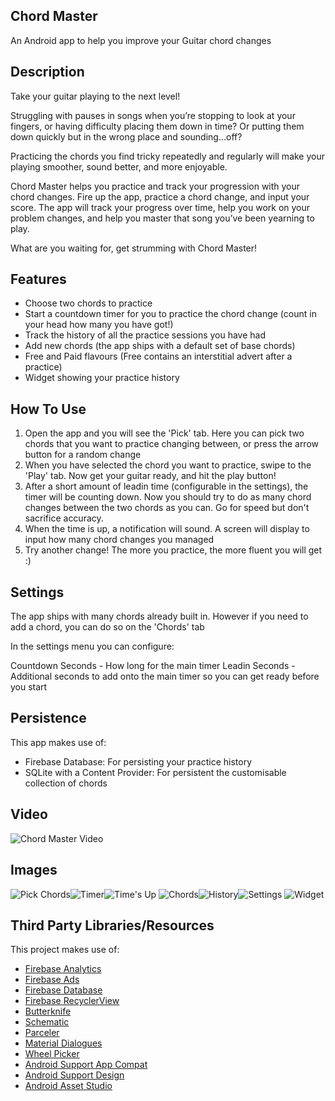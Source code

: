 ## Chord Master
An Android app to help you improve your Guitar chord changes

## Description
Take your guitar playing to the next level!

Struggling with pauses in songs when you’re stopping to look at your fingers, or having difficulty placing them down in time? Or putting them down quickly but in the wrong place and sounding...off?

Practicing the chords you find tricky repeatedly and regularly will make your playing smoother, sound better, and more enjoyable.

Chord Master helps you practice and track your progression with your chord changes. Fire up the app, practice a chord change, and input your score. The app will track your progress over time, help you work on your problem changes, and help you master that song you’ve been yearning to play.

What are you waiting for, get strumming with Chord Master!

## Features

* Choose two chords to practice
* Start a countdown timer for you to practice the chord change (count in your head how many you have got!)
* Track the history of all the practice sessions you have had
* Add new chords (the app ships with a default set of base chords)
* Free and Paid flavours (Free contains an interstitial advert after a practice)
* Widget showing your practice history

## How To Use

1. Open the app and you will see the 'Pick' tab. Here you can pick two chords that you want to practice changing between, or press the arrow button for a random change
1. When you have selected the chord you want to practice, swipe to the 'Play' tab. Now get your guitar ready, and hit the play button!
1. After a short amount of leadin time (configurable in the settings), the timer will be counting down. Now you should try to do as many chord changes between the two
chords as you can. Go for speed but don't sacrifice accuracy.
1. When the time is up, a notification will sound. A screen will display to input how many chord changes you managed
1. Try another change! The more you practice, the more fluent you will get :)

## Settings
The app ships with many chords already built in. However if you need to add a chord, you can do so on the 'Chords' tab

In the settings menu you can configure:

Countdown Seconds - How long for the main timer
Leadin Seconds - Additional seconds to add onto the main timer so you can get ready before you start

## Persistence
This app makes use of:

* Firebase Database: For persisting your practice history
* SQLite with a Content Provider: For persistent the customisable collection of chords

## Video

![Chord Master Video](../master/promo/promo.gif)

## Images

![Pick Chords](../master/promo/pick.png)![Timer](../master/promo/timer.png)![Time's Up](../master/promo/timesup.png)
![Chords](../master/promo/chords.png)![History](../master/promo/history.png)![Settings](../master/promo/settings.png)
![Widget](../master/promo/widget.png)

## Third Party Libraries/Resources

This project makes use of:

* [Firebase Analytics](https://firebase.google.com/docs/analytics/)
* [Firebase Ads](https://firebase.google.com/docs/admob/)
* [Firebase Database](https://firebase.google.com/docs/database/)
* [Firebase RecyclerView](https://github.com/mmazzarolo/firebase-recyclerview)
* [Butterknife ](http://jakewharton.github.io/butterknife/)
* [Schematic](https://github.com/SimonVT/schematic)
* [Parceler](https://github.com/johncarl81/parceler)
* [Material Dialogues](https://github.com/afollestad/material-dialogs)
* [Wheel Picker](https://github.com/AigeStudio/WheelPicker)
* [Android Support App Compat](https://developer.android.com/topic/libraries/support-library/features.html)
* [Android Support Design](https://developer.android.com/topic/libraries/support-library/features.html)
* [Android Asset Studio](https://romannurik.github.io/AndroidAssetStudio/index.html)

